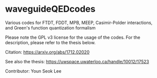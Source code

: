 # waveguideQEDcodes

Various codes for FTDT, FDDT, MPB, MEEP, Casimir-Polder interactions, and Green's function quantization formalism

Please note the GPL v3 license for the usage of the codes. For the description, please refer to the thesis below.

Citation: https://arxiv.org/abs/1712.02020

See also the thesis: https://uwspace.uwaterloo.ca/handle/10012/17523

Contributor: Youn Seok Lee
